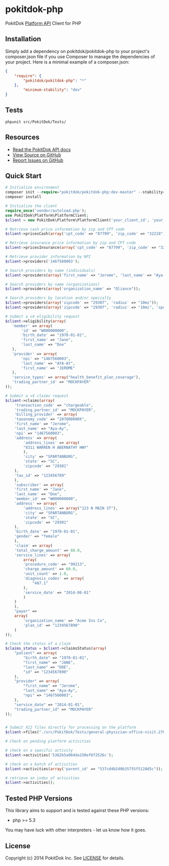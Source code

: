 
pokitdok-php
=============

PokitDok [Platform API][apisite] Client for PHP

## Installation
Simply add a dependency on pokitdok/pokitdok-php to your project's composer.json file if you use Composer to manage the dependencies of your project. Here is a minimal example of a composer.json:

```json
{
	"require": {
		"pokitdok/pokitdok-php": "*"
	},
    	"minimum-stability": "dev"
}
```

## Tests
```
phpunit src/PokitDok/Tests/
```

## Resources
* [Read the PokitDok API docs][apidocs]
* [View Source on GitHub][code]
* [Report Issues on GitHub][issues]

[apisite]: https://platform.pokitdok.com/
[apidocs]: https://platform.pokitdok.com/documentation/v4#/
[code]: https://github.com/PokitDok/pokitdok-php
[issues]: https://github.com/PokitDok/pokitdok-php/issues

## Quick Start

```php
# Initialize environment
composer init --require="pokitdok/pokitdok-php:dev-master" --stability="dev"
composer install

# Initialize the client
require_once('vendor/autoload.php');
use PokitDok\Platform\PlatformClient;
$client = new PokitDok\Platform\PlatformClient('your_client_id', 'your_client_secret');

# Retrieve cash price information by zip and CPT code
$client->pricesCash(array('cpt_code' => "87799", 'zip_code' => "32218"));

# Retrieve insurance price information by zip and CPT code
$client->pricesInsurance(array('cpt_code' => "87799", 'zip_code' => "32218"));

# Retrieve provider information by NPI
$client->providers('1467560003');

# Search providers by name (individuals)
$client->providers(array('first_name' => "Jerome", 'last_name' => "Aya-Ay"));

# Search providers by name (organizations)
$client->providers(array('organization_name' => "Qliance"));

# Search providers by location and/or specialty
$client->providers(array('zipcode' => "29307", 'radius' => "10mi"));
$client->providers(array('zipcode' => "29307", 'radius' => "10mi", 'specialty' => "RHEUMATOLOGY"));

# Submit a v4 eligibility request
$client->eligibility(array(
   'member' => array(
       'id' => "W000000000",
       'birth_date' => "1970-01-01",
       'first_name' => "Jane",
       'last_name' => "Doe"
   ),
   'provider' => array(
       'npi' => "1467560003",
       'last_name' => "AYA-AY",
       'first_name' => "JEROME"
   ),
   'service_types' => array("health_benefit_plan_coverage"),
   'trading_partner_id' => "MOCKPAYER"
));

# Submit a v4 claims request
$client->claims(array(
    'transaction_code' => "chargeable",
    'trading_partner_id' => "MOCKPAYER",
    'billing_provider' => array(
	'taxonomy_code' => "207Q00000X",
	'first_name' => "Jerome",
	'last_name' => "Aya-Ay",
	'npi' => "1467560003",
	'address' => array(
	    'address_lines' => array(
		"8311 WARREN H ABERNATHY HWY"
	    ),
	    'city' => "SPARTANBURG",
	    'state' => "SC",
	    'zipcode' => "29301"
	),
	'tax_id' => "123456789"
    ),
    'subscriber' => array(
	'first_name' => "Jane",
	'last_name' => "Doe",
	'member_id' => "W000000000",
	'address' => array(
	    'address_lines' => array("123 N MAIN ST"),
	    'city' => "SPARTANBURG",
	    'state' => "SC",
	    'zipcode' => "29301"
	),
	'birth_date' => "1970-01-01",
	'gender' => "female"
    ),
    'claim' => array(
	'total_charge_amount' => 60.0,
	'service_lines' => array(
	    array(
		'procedure_code' => "99213",
		'charge_amount' => 60.0,
		'unit_count' => 1.0,
		'diagnosis_codes' => array(
		    "487.1"
		),
		'service_date' => "2014-06-01"
	    )
	)
    ),
    "payer" =>
	array(
	    'organization_name' => "Acme Ins Co",
	    'plan_id' => "1234567890"
	)
));

# Check the status of a claim
$claims_status = $client->claimsStatus(array(
    "patient" => array(
        "birth_date" => "1970-01-01",
        "first_name" => "JANE",
        "last_name" => "DOE",
        "id" => "1234567890"
    ),
    "provider" => array(
        "first_name" => "Jerome",
        "last_name" => "Aya-Ay",
        "npi" => "1467560003",
    ),
    "service_date" => "2014-01-01",
    "trading_partner_id" => "MOCKPAYER"
));


# Submit X12 files directly for processing on the platform
$client->files("./src/PokitDok/Tests/general-physician-office-visit.270", "MOCKPAYER");

# Check on pending platform activities

# check on a specific activity
$client->activities('5362b5a064da150ef6f2526c');

# check on a batch of activities
$client->activities(array('parent_id' => "537cd4b240b35755f5128d5c"));

# retrieve an index of activities
$client->activities();
```

## Tested PHP Versions
This library aims to support and is tested against these PHP versions:

* php >= 5.3

You may have luck with other interpreters - let us know how it goes.

## License
Copyright (c) 2014 PokitDok Inc. See [LICENSE][] for details.

[license]: LICENSE.txt


